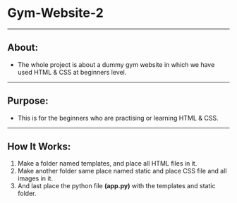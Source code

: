 # Gym-Website-2  
---
## About:  
- The whole project is about a dummy gym website in which we have used HTML & CSS at beginners level.  
---
## Purpose:  
- This is for the beginners who are practising or learning HTML & CSS.
---
## How It Works:
1. Make a folder named templates, and place all HTML files in it.
2. Make another folder same place named static and place CSS file and all images in it.
3. And last place the python file **(app.py)** with the templates and static folder.
